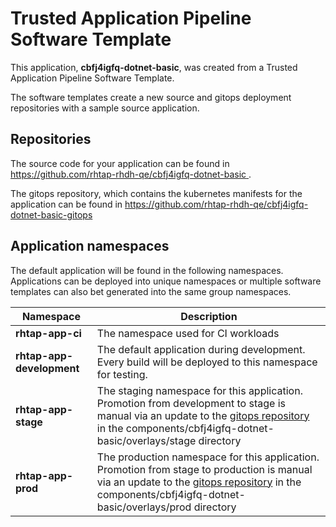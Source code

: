 # Trusted Application Pipeline Software Template

This application, **cbfj4igfq-dotnet-basic**, was created from a Trusted Application Pipeline Software Template.

The software templates create a new source and gitops deployment repositories with a sample source application. 

## Repositories

The source code for your application can be found in [https://github.com/rhtap-rhdh-qe/cbfj4igfq-dotnet-basic ](https://github.com/rhtap-rhdh-qe/cbfj4igfq-dotnet-basic ).
 
The gitops repository, which contains the kubernetes manifests for the application can be found in 
[https://github.com/rhtap-rhdh-qe/cbfj4igfq-dotnet-basic-gitops ](https://github.com/rhtap-rhdh-qe/cbfj4igfq-dotnet-basic-gitops ) 

## Application namespaces 

The default application will be found in the following namespaces. Applications can be deployed into unique namespaces or multiple software templates can also bet generated into the same group namespaces.  

|  Namespace   |  Description   |  
| -------- | -------- |
| **rhtap-app-ci** | The namespace used for CI workloads |
| **rhtap-app-development** | The default application during development. Every build will be deployed to this namespace for testing. |
| **rhtap-app-stage** | The staging namespace for this application. Promotion from development to stage is manual via an update to the [gitops repository](https://github.com/rhtap-rhdh-qe/cbfj4igfq-dotnet-basic-gitops ) in the components/cbfj4igfq-dotnet-basic/overlays/stage directory |
| **rhtap-app-prod** | The production namespace for this application. Promotion from stage to production is manual via an update to the [gitops repository](https://github.com/rhtap-rhdh-qe/cbfj4igfq-dotnet-basic-gitops ) in the components/cbfj4igfq-dotnet-basic/overlays/prod directory |